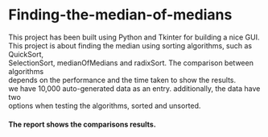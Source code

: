 # Finding-the-median-of-medians

This project has been built using Python and Tkinter for building a nice GUI. <br>
This project is about finding the median using sorting algorithms, such as QuickSort, <br>
SelectionSort, medianOfMedians and radixSort. The comparison between algorithms <br> 
depends on the performance and the time taken to show the results.<br> 
we have 10,000 auto-generated data as an entry. additionally, the data have two <br>
options when testing the algorithms, sorted and unsorted.
<br>
#### The report shows the comparisons results.
